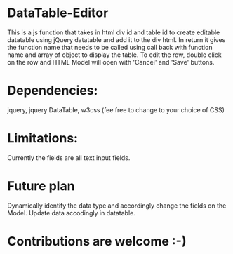 # DataTable-Editor
This is a js function that takes in html div id and table id to create editable datatable using jQuery datatable and add it to the div html. In return it gives the function name that needs to be called using call back with function name and array of object to display the table. To edit the row, double click on the row and HTML Model will open with 'Cancel' and 'Save' buttons. 

# Dependencies:
jquery,
jquery DataTable,
w3css (fee free to change to your choice of CSS)

# Limitations:
Currently the fields are all text input fields. 

# Future plan
Dynamically identify the data type and accordingly change the fields on the Model. Update data accodingly in datatable.

# Contributions are welcome :-)
